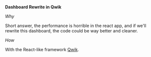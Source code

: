 **Dashboard Rewrite in Qwik**

*Why*

Short answer, the performance is horrible in the react app, and if we'll rewrite this dashboard, the code could be way better and cleaner.

*How*

With the React-like framework [Qwik](https://qwik.dev).
